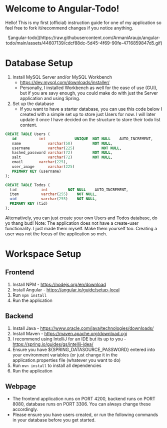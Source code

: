 # Welcome to Angular-Todo!
Hello! This is my first (official) instruction guide for one of my application so feel free to fork it/recommend changes if you notice anything.


<div style="text-align:center;">
  ![angular-todo](https://raw.githubusercontent.com/ArmaniAraujo/angular-todo/main/assets/44607139/cdcf88dc-5d45-4f69-90fe-4716859847d5.gif)
</div>





# Database Setup
1. Install MySQL Server and/or MySQL Workbench
	- https://dev.mysql.com/downloads/installer/
	- Personally, I installed Workbench as well for the ease of use (GUI), but if you are savy enough, you could make do with just the Server application and using Spring.
3. Set up the database
	* If you want to have a starter database, you can use this code below I created with a simple set up to store just Users for now. I will later update it once I have decided on the structure to store their todo list content.
 ```sql
CREATE TABLE Users (
    id			int				UNIQUE	NOT NULL	AUTO_INCREMENT,
    name			varchar(50)			NOT NULL,
	username		varchar(225)			NOT NULL,
    hashed_password	varchar(72)			NOT NULL,
    salt			varchar(72)			NOT NULL,
    email		varchar(225),
    user_image		varchar(225)
	PRIMARY KEY (username)
);
```

```sql
CREATE TABLE Todos (  
  tid 			int 		NOT NULL 	AUTO_INCREMENT,  
  item 			varchar(255) 	NOT NULL,  
  uid 			varchar(255) 	NOT NULL,  
  PRIMARY KEY (tid)  
);
```

Alternatively, you can just create your own Users and Todos database, do yo thang bud!
Note: The application does not have a create-user functionality. I just made them myself. Make them yourself too. Creating a user was not the focus of the application so meh.

# Workspace Setup
## Frontend
1. Install NPM - https://nodejs.org/en/download
2. Install Angular - https://angular.io/guide/setup-local
3. Run ```npm install```
4. Run the application


## Backend
1. Install Java - https://www.oracle.com/java/technologies/downloads/
2. Install Maven - https://maven.apache.org/download.cgi
3. I recommend using IntelliJ for an IDE but its up to you - https://spring.io/guides/gs/intellij-idea/
4. Ensure you have ${SPRING_DATASOURCE_PASSWORD} entered into your environment variables (or just change it in the application.properties file (whatever you want to do)
5. Run ```mvn install``` to install all dependencies
6. Run the application

## Webpage
- The frontend application runs on PORT 4200, backend runs on PORT 8080, database runs on PORT 3306. You can always change these accordingly.
- Please ensure you have users created, or run the following commands in your database before you get started.
